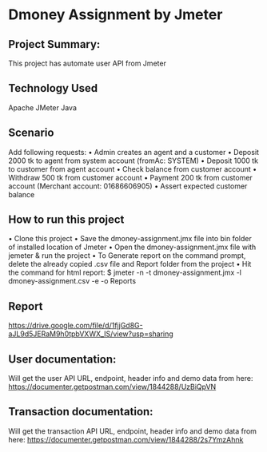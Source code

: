 # Dmoney Assignment by Jmeter

## Project Summary:
This project has automate user API from Jmeter 

## Technology Used
Apache JMeter
Java

## Scenario
Add following requests:
•	Admin creates an agent and a customer
•	Deposit 2000 tk to agent from system account (fromAc: SYSTEM)
•	Deposit 1000 tk to customer from agent account
•	Check balance from customer account
•	Withdraw 500 tk from customer account
•	Payment 200 tk from customer account (Merchant account:	01686606905)
•	Assert expected customer balance


## How to run this project
•	Clone this project
•	Save the dmoney-assignment.jmx file into bin folder of installed location of Jmeter
•	Open the dmoney-assignment.jmx file with jemeter & run the project
•	To Generate report on the command prompt, delete the already copied .csv file and Report folder from the project
•	Hit the command for html report:
  $ jmeter -n -t dmoney-assignment.jmx -l dmoney-assignment.csv -e -o Reports


## Report

https://drive.google.com/file/d/1fjjGd8G-aJL9d5JERaM9h0tpbVXWX_IS/view?usp=sharing



## User documentation:
Will get the user API URL, endpoint, header info and demo data from here:
https://documenter.getpostman.com/view/1844288/UzBiQpVN

## Transaction documentation:
Will get the transaction API URL, endpoint, header info and demo data from here:
https://documenter.getpostman.com/view/1844288/2s7YmzAhnk




